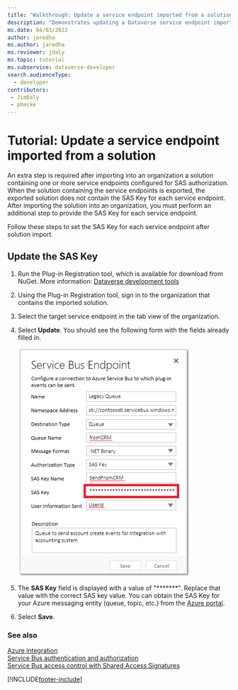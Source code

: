 ```yaml
---
title: "Walkthrough: Update a service endpoint imported from a solution (Microsoft Dataverse) | Microsoft Docs"
description: "Demonstrates updating a Dataverse service endpoint imported from a solution."
ms.date: 04/03/2022
author: jaredha
ms.author: jaredha
ms.reviewer: jdaly
ms.topic: tutorial
ms.subservice: dataverse-developer
search.audienceType: 
  - developer
contributors:
 - JimDaly
 - phecke
---
```


# Tutorial: Update a service endpoint imported from a solution

An extra step is required after importing into an organization a solution containing one or more service endpoints configured for SAS authorization. When the solution containing the service endpoints is exported, the exported solution does not contain the SAS Key for each service endpoint. After importing the solution into an organization, you must perform an additional step to provide the SAS Key for each service endpoint.  
  
Follow these steps to set the SAS Key for each service endpoint after solution import.  
  
## Update the SAS Key  
  
1. Run the Plug-in Registration tool, which is available for download from NuGet. More information: [Dataverse development tools](download-tools-nuget.md)
  
1. Using the Plug-in Registration tool, sign in to the organization that contains the imported solution.  
  
1. Select the target service endpoint in the tab view of the organization.  
  
1. Select **Update**. You should see the following form with the fields already filled in.  
  
    ![Update service endpoint SAS key value.](media/sas-key.PNG "Update service endpoint SAS key value")  
  
1. The **SAS Key** field is displayed with a value of "*******".  Replace that value with the correct SAS key value. You can obtain the SAS Key for your Azure messaging entity (queue, topic, etc.) from the [Azure portal](https://portal.azure.com).  
  
1. Select **Save**.  
  
### See also

[Azure integration](azure-integration.md)<br />
[Service Bus authentication and authorization](/azure/service-bus-messaging/service-bus-authentication-and-authorization)<br />
[Service Bus access control with Shared Access Signatures](/azure/service-bus-messaging/service-bus-sas)

[!INCLUDE[footer-include](../../includes/footer-banner.md)]
